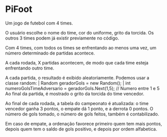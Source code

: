 # PiFoot

Um jogo de futebol com 4 times.

O usuário escolhe o nome do time, cor do uniforme, grito da torcida. Os outros 3 times podem já existir previamente no código. 

Com 4 times, com todos os times se enfrentando ao menos uma vez, um número determinado de partidas acontece.

A cada rodada, X partidas acontecem, de modo que cada time esteja enfrentando outro time. 

A cada partida, o resultado é exibido aleatoriamente. Podemos usar a classe random:
| Random geradorGols = new Random();
| int numeroGolsTimeAdversario = geradorGols.Next(1,5); // Numero entre 1 e 5
Ao final da partida, é mostrado o grito da torcida do time vencedor.

Ao final de cada rodada, a tabela do campeonato é atualizada: o time vencedor ganha 3 pontos, o empate dá 1 ponto, e a derrota 0 pontos. O número de gols tomado, o número de gols feitos, também é contabilizado. 

Em caso de empate, a ordenação favorece primeiro quem tem mais pontos, depois quem tem o saldo de gols positivo, e depois por ordem alfabetica.
